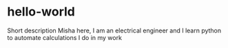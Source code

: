 # hello-world
Short description
Misha here, I am an electrical engineer and I learn python to automate calculations I do in my work
